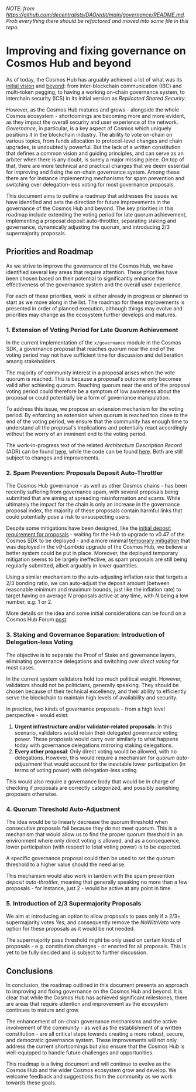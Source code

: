 _NOTE: from https://github.com/decentralists/DAO/edit/main/governance/README.md.
Prob everything there should be refactored and moved into some file in this repo._

# Improving and fixing governance on Cosmos Hub and beyond

As of today, the Cosmos Hub has arguably achieved a lot of what was its [initial vision](https://v1.cosmos.network/resources/whitepaper) and [beyond](https://hub.cosmos.network/main/roadmap/): from inter-blockchain communication (IBC) and multi-token pegging, to having a working on-chain governance system, to interchain security (ICS) in its initial version as _Replicated Shared Security_.

However, as the Cosmos Hub matures and grows - alongside the whole Cosmos ecosystem - shortcomings are becoming more and more evident, as they impact the overall security and user experience of the network. _Governance_, in particular, is a key aspect of Cosmos which uniquely positions it in the blockchain industry. The ability to vote on-chain on various topics, from funds allocation to protocol-level changes and chain upgrades, is undoubtedly powerful. But the lack of a written constitution that defines a common vision and guiding principles, and can serve as an arbiter when there is any doubt, is surely a major missing piece. On top of that, there are more technical and practical changes that we deem essential for improving and fixing the on-chain governance system. Among these there are for instance implementing mechanisms for spam prevention and switching over delegation-less voting for most governance proposals.

This document aims to outline a roadmap that addresses the issues we have identified and sets the direction for future improvements in the governance of the Cosmos Hub and beyond. The key priorities in this roadmap include extending the voting period for late quorum achievement, implementing a proposal deposit auto-throttler, separating staking and governance, dynamically adjusting the quorum, and introducing 2/3 supermajority proposals.

## Priorities and Roadmap

As we strive to improve the governance of the Cosmos Hub, we have identified several key areas that require attention. These priorities have been chosen based on their potential to significantly enhance the effectiveness of the governance system and the overall user experience.

For each of these priorities, work is either already in progress or planned to start as we move along in the list. The roadmap for these improvements is presented in order of planned execution, although things may evolve and priorities may change as the ecosystem further develops and matures.

### 1. Extension of Voting Period for Late Quorum Achievement

In the current implementation of the `x/governance` module in the Cosmos SDK, a governance proposal that reaches quorum near the end of the voting period may not have sufficient time for discussion and deliberation among stakeholders.

The majority of community interest in a proposal arises when the vote quorum is reached. This is because a proposal's outcome only becomes valid after achieving quorum. Reaching quorum near the end of the proposal voting period could therefore be a symptom of low awareness about the proposal or could potentially be a form of governance manipulation.

To address this issue, we propose an extension mechanism for the voting period. By enforcing an extension when quorum is reached too close to the end of the voting period, we ensure that the community has enough time to understand all the proposal's implications and potentially react accordingly without the worry of an imminent end to the voting period.

The work-in-progress text of the related _Architecture Description Record_ (ADR) can be found [here](../adrs/voting-period-extension-late-quorum.md), while the code can be found [here](https://github.com/allinbits/cosmos-sdk/tree/giunatale/late-quorum-vote-extension). Both are still subject to changes and improvements.

### 2. Spam Prevention: Proposals Deposit Auto-Throttler

The Cosmos Hub governance - as well as other Cosmos chains - has been recently suffering from governance spam, with several proposals being submitted that are aiming at spreading misinformation and scams. While ultimately the impact for the chain is only an increase in the governance proposal index, the majority of these proposals contain harmful links that could potentially pose a risk to unsuspecting users.

Despite some mitigations have been designed, like the [initial deposit requirement for proposals](https://github.com/cosmos/cosmos-sdk/pull/12771) - waiting for the Hub to upgrade to v0.47 of the Cosmos SDK to be deployed - and a more minimal [temporary mitigation](https://github.com/cosmos/gaia/issues/2246) that was deployed in the _v9-Lambda_ upgrade of the Cosmos Hub, we believe a better system could be put in place. Moreover, the deployed temporary mitigation seems to be largely ineffective, as spam proposals are still being regularly submitted, albeit arguably in lower quantities.

Using a similar mechanism to the auto-adjusting inflation rate that targets a 2/3 bonding ratio, we can auto-adjust the deposit amount (between reasonable minimum and maximum bounds, just like the inflation rate) to target having on average *N* proposals active at any time, with *N* being a low number, e.g. 1 or 2.

More details on the idea and some initial considerations can be found on a Cosmos Hub Forum [post](https://forum.cosmos.network/t/governance-proposal-deposit-auto-throttler/10121).

### 3. Staking and Governance Separation: Introduction of Delegation-less Voting

The objective is to separate the Proof of Stake and governance layers, eliminating governance delegations and switching over *direct voting* for most cases. 

In the current system validators hold too much political weight. However, validators should not be politicians, generally speaking. They should be chosen because of their technical excellency, and their ability to efficiently serve the blockchain to maintain high levels of availability and security.

In practice, two kinds of governance proposals - from a high level perspective - would exist:

1. **Urgent infrastructure and/or validator-related proposals**: In this scenario, validators would retain their delegated governance voting power. These proposals would carry over similarly to what happens today with governance delegations mirroring staking delegations.
2. **Every other proposal**: Only direct voting would be allowed, with no delegations. However, this would require a mechanism for _quorum auto-adjustment_ that would account for the inevitable lower participation (in terms of voting power) with delegation-less voting.

This would also require a governance body that would be in charge of checking if proposals are correctly categorized, and possibly punishing proposers otherwise.

### 4. Quorum Threshold Auto-Adjustment

The idea would be to linearly decrease the quorum threshold when consecutive proposals fail because they do not meet quorum.
This is a mechanism that would allow us to find the proper quorum threshold in an environment where only direct voting is allowed, and as a consequence, lower participation (with respect to total voting power) is to be expected.

A specific governance proposal could then be used to set the quorum threshold to a higher value should the need arise.

This mechanism would also work in tandem with the spam prevention *deposit auto-throttler*, meaning that generally speaking no more than a few proposals - for instance, just 2 - would be active at any point in time.


### 5. Introduction of 2/3 Supermajority Proposals

We aim at introducing an option to allow proposals to pass only if a 2/3+ supermajority votes *Yes*, and consequently remove the *NoWithVeto* vote option for these proposals as it would be not needed.

The supermajority pass threshold might be only used on certain kinds of proposals - e.g. constitution changes - or enacted for all proposals. This is yet to be fully decided and is subject to further discussion.

## Conclusions

In conclusion, the roadmap outlined in this document presents an approach to improving and fixing governance on the Cosmos Hub and beyond. It is clear that while the Cosmos Hub has achieved significant milestones, there are areas that require attention and improvement as the ecosystem continues to mature and grow.

The enhancement of on-chain governance mechanisms and the active involvement of the community - as well as the establishment of a written constitution - are all critical steps towards creating a more robust, secure, and democratic governance system. These improvements will not only address the current shortcomings but also ensure that the Cosmos Hub is well-equipped to handle future challenges and opportunities.

This roadmap is a living document and will continue to evolve as the Cosmos Hub and the wider Cosmos ecosystem grow and develop. We welcome feedback and suggestions from the community as we work towards these goals.
